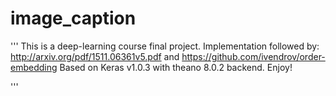 # image_caption

'''
This is a deep-learning course final project.
Implementation followed by: http://arxiv.org/pdf/1511.06361v5.pdf
and https://github.com/ivendrov/order-embedding
Based on Keras v1.0.3 with theano 8.0.2 backend.
Enjoy!

'''
